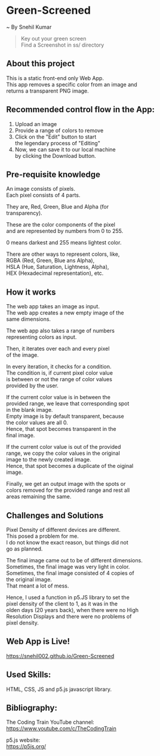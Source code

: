 # Green-Screened
~ By Snehil Kumar

>Key out your green screen  
>Find a Screenshot in ss/ directory

## About this project
This is a static front-end only Web App.  
This app removes a specific color from an image and  
returns a transparent PNG image.  

## Recommended control flow in the App:  
1. Upload an image  
2. Provide a range of colors to remove  
3. Click on the "Edit" button to start  
the legendary process of "Editing"  
4. Now, we can save it to our local machine  
by clicking the Download button.  

## Pre-requisite knowledge
An image consists of pixels.  
Each pixel consists of 4 parts.  

They are, Red, Green, Blue and Alpha (for  
transparency).  

These are the color components of the pixel  
and are represented by numbers from 0 to 255.  

0 means darkest and 255 means lightest color.  

There are other ways to represent colors, like,  
RGBA (Red, Green, Blue ans Alpha),  
HSLA (Hue, Saturation, Lightness, Alpha),  
HEX (Hexadecimal representation), etc.  

## How it works
The web app takes an image as input.  
The web app creates a new empty image of the  
same dimensions.  

The web app also takes a range of numbers  
representing colors as input.  

Then, it iterates over each and every pixel  
of the image.  

In every iteration, it checks for a condition.  
The condition is, if current pixel color value  
is between or not the range of color values  
provided by the user.  

If the current color value is in between the  
provided range, we leave that corresponding spot  
in the blank image.  
Empty image is by default transparent, because  
the color values are all 0.  
Hence, that spot becomes transparent in the  
final image.  

If the current color value is out of the provided  
range, we copy the color values in the original  
image to the newly created image.  
Hence, that spot becomes a duplicate of the oiginal  
image.  

Finally, we get an output image with the spots or  
colors removed for the provided range and rest all  
areas remaining the same.  

## Challenges and Solutions
Pixel Density of different devices are different.  
This posed a problem for me.  
I do not know the exact reason, but things did not  
go as planned.  

The final image came out to be of different dimensions.  
Sometimes, the final image was very light in color.  
Sometimes, the final image consisted of 4 copies of  
the original image.  
That meant a lot of mess.  

Hence, I used a function in p5.JS library to set the  
pixel density of the client to 1, as it was in the  
olden days (20 years back), when there were no High  
Resolution Displays and there were no problems of  
pixel density.  

## Web App is Live!
https://snehil002.github.io/Green-Screened

## Used Skills:
HTML, CSS, JS and p5.js javascript library.

## Bibliography:
The Coding Train YouTube channel:  
https://www.youtube.com/c/TheCodingTrain

p5.js website:  
https://p5js.org/